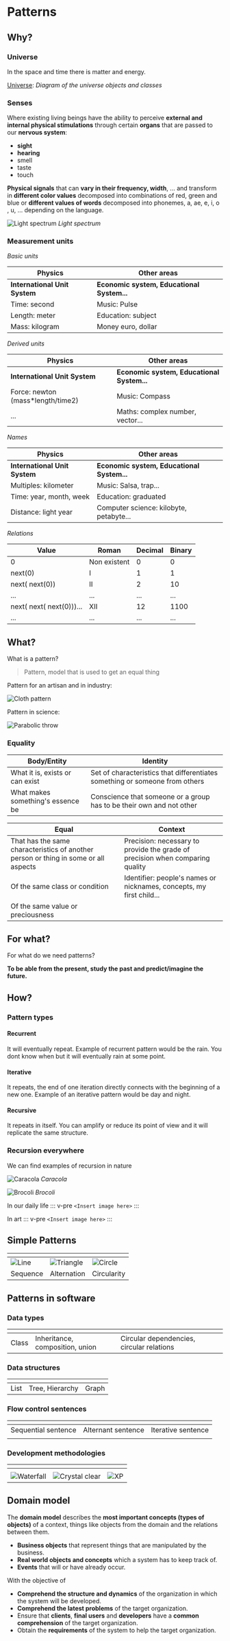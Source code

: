 <script setup>
import ColoredText from '../../../src/components/ColoredText.vue'
</script>

# Patterns

## Why?

### Universe

In the space and time there is matter and energy.

[Universe](./assets/universo.svg): _Diagram of the universe objects and classes_

### Senses

Where existing living beings have the ability to perceive **external and internal physical stimulations** through certain **organs** that are passed to our **nervous system**:

- **sight**
- **hearing**
- smell
- taste
- touch

**Physical signals** that can **vary in their frequency, width**, ... and transform in **different color values** decomposed into combinations of red, green and blue or **different values of words** decomposed into phonemes, a, ae, e, i, o , u, ... depending on the language.

![Light spectrum](./assets/light.jpeg)
_Light spectrum_

### Measurement units

_Basic units_

| Physics                       | Other areas                                |
| ----------------------------- | ------------------------------------------ |
| **International Unit System** | **Economic system, Educational System...** |
| Time: second                  | Music: Pulse                               |
| Length: meter                 | Education: subject                         |
| Mass: kilogram                | Money euro, dollar                         |

_Derived units_

| Physics                            | Other areas                                |
| ---------------------------------- | ------------------------------------------ |
| **International Unit System**      | **Economic system, Educational System...** |
| Force: newton (mass\*length/time2) | Music: Compass                             |
| ...                                | Maths: complex number, vector...           |

_Names_

| Physics                       | Other areas                                |
| ----------------------------- | ------------------------------------------ |
| **International Unit System** | **Economic system, Educational System...** |
| Multiples: kilometer          | Music: Salsa, trap...                      |
| Time: year, month, week       | Education: graduated                       |
| Distance: light year          | Computer science: kilobyte, petabyte...    |

_Relations_

| Value                    | Roman        | Decimal | Binary |
| ------------------------ | ------------ | ------- | ------ |
| 0                        | Non existent | 0       | 0      |
| next(0)                  | I            | 1       | 1      |
| next( next(0))           | II           | 2       | 10     |
| ...                      | ...          | ...     | ...    |
| next( next( next(0)))... | XII          | 12      | 1100   |
| ...                      | ...          | ...     | ...    |

## What?

What is a pattern?

> Pattern, model that is used to get an equal thing

Pattern for an artisan and in industry:

![Cloth pattern](./assets/clothPattern.jpg)

Pattern in science:

![Parabolic throw](./assets/parabolicThrow.jpg)

### Equality

| Body/Entity                       | Identity                                                                    |
| --------------------------------- | --------------------------------------------------------------------------- |
| What it is, exists or can exist   | Set of characteristics that differentiates something or someone from others |
| What makes something's essence be | Conscience that someone or a group has to be their own and not other        |

| Equal                                                                               | Context                                                                       |
| ----------------------------------------------------------------------------------- | ----------------------------------------------------------------------------- |
| That has the same characteristics of another person or thing in some or all aspects | Precision: necessary to provide the grade of precision when comparing quality |
| Of the same class or condition                                                      | Identifier: people's names or nicknames, concepts, my first child...          |
| Of the same value or preciousness                                                   |                                                                               |

## For what?

For what do we need patterns?

**To be able from the present, study the past and predict/imagine the future.**

## How?

### Pattern types

#### Recurrent

It will eventually repeat. Example of recurrent pattern would be the rain. You dont know when but it will eventually rain at some point.

#### Iterative

It repeats, the end of one iteration directly connects with the beginning of a new one. Example of an iterative pattern would be day and night.

#### Recursive

It repeats in itself. You can amplify or reduce its point of view and it will replicate the same structure.

### Recursion everywhere

We can find examples of recursion in nature

![Caracola](./assets/caracola.jpg)
_Caracola_

![Brocoli](./assets/brecoli.jfif)
_Brocoli_

In our daily life
::: v-pre
`<Insert image here>`
:::

In art
::: v-pre
`<Insert image here>`
:::

## Simple Patterns

| <ColoredText text="Line" color="blue"/> | <ColoredText text="Three points" color="green"/> | <ColoredText text="Circle" color="red"/> |
| --------------------------------------- | ------------------------------------------------ | ---------------------------------------- |
| ![Line](./assets/linea.png)             | ![Triangle](./assets/triangulo.png)              | ![Circle](./assets/circulo.png)          |
| Sequence                                | Alternation                                      | Circularity                              |

## Patterns in software

### Data types

| <ColoredText text="Line" color="blue"/> | <ColoredText text="Three points" color="green"/> | <ColoredText text="Circle" color="red"/>  |
| --------------------------------------- | ------------------------------------------------ | ----------------------------------------- |
| Class                                   | Inheritance, composition, union                  | Circular dependencies, circular relations |

### Data structures

| <ColoredText text="Line" color="blue"/> | <ColoredText text="Three points" color="green"/> | <ColoredText text="Circle" color="red"/> |
| --------------------------------------- | ------------------------------------------------ | ---------------------------------------- |
| List                                    | Tree, Hierarchy                                  | Graph                                    |

### Flow control sentences

| <ColoredText text="Line" color="blue"/>            | <ColoredText text="Three points" color="green"/>    | <ColoredText text="Circle" color="red"/>            |
| -------------------------------------------------- | --------------------------------------------------- | --------------------------------------------------- |
| Sequential sentence                                | Alternant sentence                                  | Iterative sentence                                  |
| <!--@include: ./prettier-ignore/SequenceCode.md--> | <!--@include: ./prettier-ignore/AlternantCode.md--> | <!--@include: ./prettier-ignore/IterativeCode.md--> |

### Development methodologies

| <ColoredText text="Line" color="blue"/>      | <ColoredText text="Three points" color="green"/>  | <ColoredText text="Circle" color="red"/>     |
| -------------------------------------------- | ------------------------------------------------- | -------------------------------------------- |
| <ColoredText text="Waterfall" color="blue"/> | <ColoredText text="Crystal Clear" color="green"/> | <ColoredText text="Iteratives" color="red"/> |
| ![Waterfall](./assets/waterfall.jpg)         | ![Crystal clear](./assets/crystalClear.jpg)       | ![XP](./assets/xp.png)                       |

## Domain model

The **domain model** describes the **most important concepts (types of objects)** of a context, things like objects from the domain and the relations between them.

- **Business objects** that represent things that are manipulated by the business.
- **Real world objects and concepts** which a system has to keep track of.
- **Events** that will or have already occur.

With the objective of

- **Comprehend the structure and dynamics** of the organization in which the system will be developed.
- **Comprehend the latest problems** of the target organization.
- Ensure that **clients**, **final users** and **developers** have a **common comprehension** of the target organization.
- Obtain the **requirements** of the system to help the target organization.
